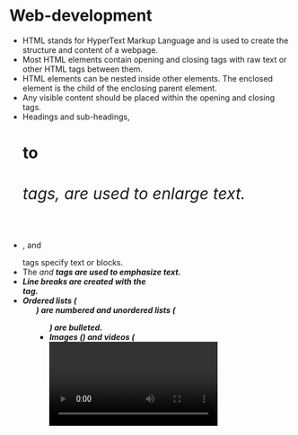 # Web-development


* HTML stands for HyperText Markup Language and is used to create the structure and content of a webpage.
* Most HTML elements contain opening and closing tags with raw text or other HTML tags between them.
* HTML elements can be nested inside other elements. The enclosed element is the child of the enclosing parent element.
* Any visible content should be placed within the opening and closing <body> tags.
* Headings and sub-headings, **<h1>** to **<h6>** tags, are used to enlarge text.
* <p>, <span> and <div> tags specify text or blocks.
* The <em> and <strong> tags are used to emphasize text.
* Line breaks are created with the <br> tag.
* Ordered lists (<ol>) are numbered and unordered lists (<ul>) are bulleted.
* Images (<img>) and videos (<video>) can be added by linking to an existing source.
